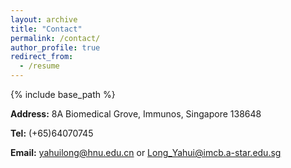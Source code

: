 ```yaml
---
layout: archive
title: "Contact"
permalink: /contact/
author_profile: true
redirect_from:
  - /resume
---
```


{% include base_path %}

**Address:** 8A Biomedical Grove, Immunos, Singapore 138648

**Tel:** (+65)64070745

**Email:** <yahuilong@hnu.edu.cn> or <Long_Yahui@imcb.a-star.edu.sg>
